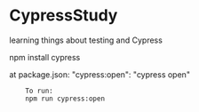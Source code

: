 # CypressStudy
 learning things about testing and Cypress

npm install cypress 


at package.json:
  "cypress:open": "cypress open"
		
		
		To run:
		npm run cypress:open
